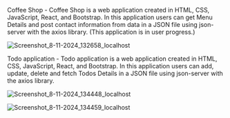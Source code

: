 Coffee Shop - Coffee Shop is a web application created in HTML, CSS, JavaScript, React, and Bootstrap. In this application users can get Menu Details and post contact information from data in a JSON  file using json-server  with the axios library. (This application is in user progress.)



![Screenshot_8-11-2024_132658_localhost](https://github.com/user-attachments/assets/b547100b-b3db-4cc1-9a9c-772c7a01d411)





Todo application - Todo application is a web application created in HTML, CSS, JavaScript, React, and Bootstrap. In this application users can add, update, delete and fetch Todos Details in a JSON  file using json-server  with the axios library.



![Screenshot_8-11-2024_134448_localhost](https://github.com/user-attachments/assets/952ebcf1-9f9b-4551-9f5b-f6cc9ecef653)





![Screenshot_8-11-2024_134459_localhost](https://github.com/user-attachments/assets/1749457d-693d-4b51-b6a2-39da8d68f408)


